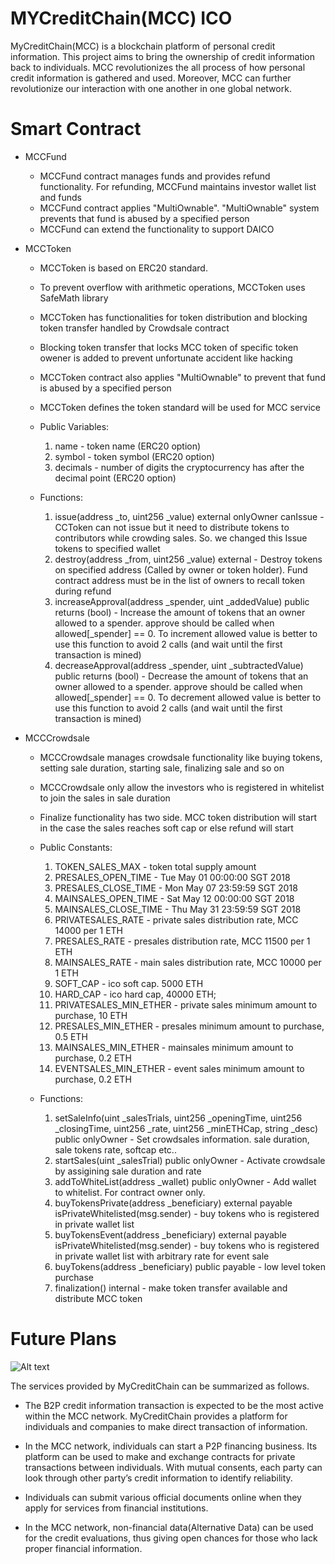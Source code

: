 # MYCreditChain(MCC) ICO

MyCreditChain(MCC) is a blockchain platform of personal credit information. This project aims to bring the ownership of credit information back to individuals. MCC revolutionizes the all process of how personal credit information is gathered and used. Moreover, MCC can further revolutionize our interaction with one another in one global network. 

# Smart Contract

- MCCFund

    - MCCFund contract manages funds and provides refund functionality. For refunding, MCCFund maintains investor wallet list and funds
    - MCCFund contract applies "MultiOwnable". "MultiOwnable" system prevents that fund is abused by a specified person
    - MCCFund can extend the functionality to support DAICO

- MCCToken
    - MCCToken is based on ERC20 standard.
    - To prevent overflow with arithmetic operations, MCCToken uses SafeMath library
    - MCCToken has functionalities for token distribution and blocking token transfer handled by Crowdsale contract
    - Blocking token transfer that locks MCC token of specific token owener is added to prevent unfortunate accident like hacking
    - MCCToken contract also applies "MultiOwnable" to prevent that fund is abused by a specified person
    - MCCToken defines the token standard will be used for MCC service

    - Public Variables:

        1. name     - token name   (ERC20 option)
        2. symbol   - token symbol (ERC20 option)
        3. decimals - number of digits the cryptocurrency has after the decimal point (ERC20 option)

    - Functions:

        1. issue(address _to, uint256 _value) external  onlyOwner canIssue - CCToken can not issue but it need to distribute tokens to contributors while crowding sales. So. we changed this Issue tokens to specified wallet
        2. destroy(address _from, uint256 _value) external - Destroy tokens on specified address (Called by owner or token holder). Fund contract address must be in the list of owners to recall token during refund
        3. increaseApproval(address _spender, uint _addedValue) public returns (bool) - Increase the amount of tokens that an owner allowed to a spender. approve should be called when allowed[_spender] == 0. To increment allowed value is better to use this function to avoid 2 calls (and wait until the first transaction is mined)
        4. decreaseApproval(address _spender, uint _subtractedValue) public returns (bool) - Decrease the amount of tokens that an owner allowed to a spender. approve should be called when allowed[_spender] == 0. To decrement allowed value is better to use this function to avoid 2 calls (and wait until the first transaction is mined)

- MCCCrowdsale
    - MCCCrowdsale manages crowdsale functionality like buying tokens, setting sale duration, starting sale, finalizing sale and so on
    - MCCCrowdsale only allow the investors who is registered in whitelist to join the sales in sale duration
    - Finalize functionality has two side. MCC token distribution will start in the case the sales reaches soft cap or else refund will start

    - Public Constants:

        1.  TOKEN_SALES_MAX        - token total supply amount
        2.  PRESALES_OPEN_TIME     - Tue May 01 00:00:00 SGT 2018
        3.  PRESALES_CLOSE_TIME    - Mon May 07 23:59:59 SGT 2018
        4.  MAINSALES_OPEN_TIME    - Sat May 12 00:00:00 SGT 2018
        5.  MAINSALES_CLOSE_TIME   - Thu May 31 23:59:59 SGT 2018
        6.  PRIVATESALES_RATE      - private sales distribution rate, MCC 14000 per 1 ETH
        7.  PRESALES_RATE          - presales distribution rate, MCC 11500 per 1 ETH
        8.  MAINSALES_RATE         - main sales distribution rate, MCC 10000 per 1 ETH
        9.  SOFT_CAP               - ico soft cap. 5000 ETH
        10. HARD_CAP               - ico hard cap, 40000 ETH;
        11. PRIVATESALES_MIN_ETHER - private sales minimum amount to purchase, 10 ETH
        12. PRESALES_MIN_ETHER     - presales minimum amount to purchase, 0.5 ETH
        13. MAINSALES_MIN_ETHER    - mainsales minimum amount to purchase, 0.2 ETH
        14. EVENTSALES_MIN_ETHER   - event sales minimum amount to purchase, 0.2 ETH

    - Functions:

        1. setSaleInfo(uint _salesTrials, uint256 _openingTime, uint256 _closingTime, uint256 _rate, uint256 _minETHCap, string _desc) public onlyOwner - Set crowdsales information. sale duration, sale tokens rate, softcap etc..
        2. startSales(uint _salesTrial) public onlyOwner - Activate crowdsale by assigining sale duration and rate
        3. addToWhiteList(address _wallet) public onlyOwner - Add wallet to whitelist. For contract owner only.
        4. buyTokensPrivate(address _beneficiary) external payable isPrivateWhitelisted(msg.sender) - buy tokens who is registered in private wallet list
        5. buyTokensEvent(address _beneficiary) external payable isPrivateWhitelisted(msg.sender) - buy tokens who is registered in private wallet list with arbitrary rate for event sale
        6. buyTokens(address _beneficiary) public payable - low level token purchase
        7. finalization() internal - make token transfer available and distribute MCC token

# Future Plans
![Alt text](https://www.mycreditchain.org/images/mcc-eco.png "MCC ECO SYSTEM")

The services provided by MyCreditChain can be summarized as follows.

- The B2P credit information transaction is expected to be the most active within the MCC network. MyCreditChain provides a platform for individuals and companies to make direct transaction of information.

- In the MCC network, individuals can start a P2P financing business. Its platform can be used to make and exchange contracts for private transactions between individuals. With mutual consents, each party can look through other party’s credit information to identify reliability.

- Individuals can submit various official documents online when they apply for services from financial institutions.

- In the MCC network, non-financial data(Alternative Data) can be used for the credit evaluations, thus giving open chances for those who lack proper financial information.